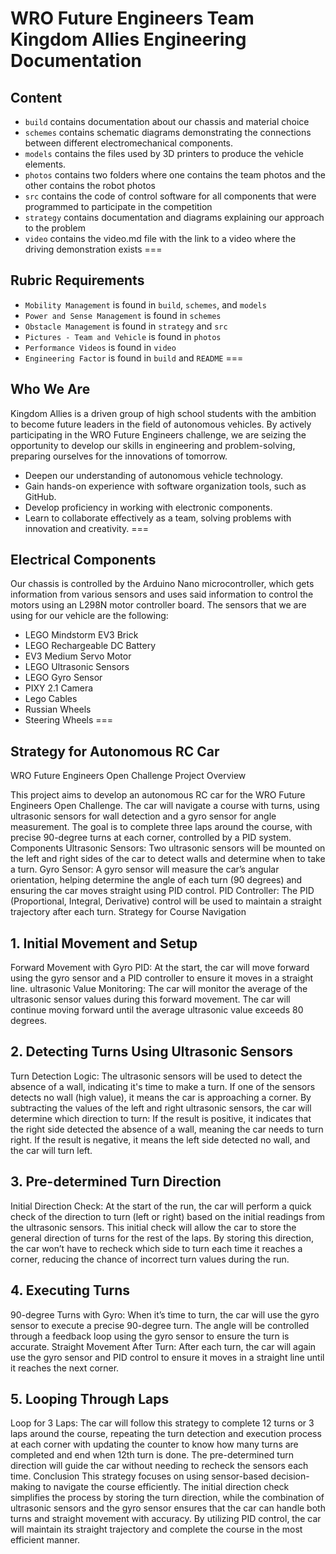 WRO Future Engineers Team Kingdom Allies Engineering Documentation
====

## Content
* `build` contains documentation about our chassis and material choice
* `schemes` contains schematic diagrams demonstrating the connections between different electromechanical components.
* `models` contains the files used by 3D printers to produce the vehicle elements.
* `photos` contains two folders where one contains the team photos and the other contains the robot photos
* `src` contains the code of control software for all components that were programmed to participate in the competition
* `strategy` contains documentation and diagrams explaining our approach to the problem
* `video` contains the video.md file with the link to a video where the driving demonstration exists
===
## Rubric Requirements
* `Mobility Management` is found in `build`, `schemes`, and `models`
* `Power and Sense Management` is found in `schemes`
* `Obstacle Management` is found in `strategy` and `src`
* `Pictures - Team and Vehicle` is found in `photos`
* `Performance Videos` is found in `video`
* `Engineering Factor` is found in `build` and `README`
===

## Who We Are
Kingdom Allies is a driven group of high school students with the ambition to become future leaders in the field of autonomous vehicles. By actively participating in the WRO Future Engineers challenge, we are seizing the opportunity to develop our skills in engineering and problem-solving, preparing ourselves for the innovations of tomorrow.
- Deepen our understanding of autonomous vehicle technology.
- Gain hands-on experience with software organization tools, such as GitHub.
- Develop proficiency in working with electronic components.
- Learn to collaborate effectively as a team, solving problems with innovation and creativity.
===

## Electrical Components
Our chassis is controlled by the Arduino Nano microcontroller, which gets information from various sensors and uses said information to control the motors using an L298N motor controller board. The sensors that we are using for our vehicle are the following:
- LEGO Mindstorm EV3 Brick
- LEGO Rechargeable DC Battery
- EV3 Medium Servo Motor
- LEGO Ultrasonic Sensors
- LEGO Gyro Sensor
- PIXY 2.1 Camera
- Lego Cables
- Russian Wheels
- Steering Wheels
===
## Strategy for Autonomous RC Car  

WRO Future Engineers Open Challenge
Project Overview

This project aims to develop an autonomous RC car for the WRO Future Engineers Open Challenge. The car will navigate a course with turns, using ultrasonic sensors for wall detection and a gyro sensor for angle measurement. The goal is to complete three laps around the course, with precise 90-degree turns at each corner, controlled by a PID system.
Components
Ultrasonic Sensors: Two ultrasonic sensors will be mounted on the left and right sides of the car to detect walls and determine when to take a turn.
Gyro Sensor: A gyro sensor will measure the car’s angular orientation, helping determine the angle of each turn (90 degrees) and ensuring the car moves straight using PID control.
PID Controller: The PID (Proportional, Integral, Derivative) control will be used to maintain a straight trajectory after each turn.
Strategy for Course Navigation

## 1. Initial Movement and Setup
Forward Movement with Gyro PID: At the start, the car will move forward using the gyro sensor and a PID controller to ensure it moves in a straight line.
ultrasonic Value Monitoring: The car will monitor the average of the ultrasonic sensor values during this forward movement. The car will continue moving forward until the average ultrasonic value exceeds 80 degrees.
## 2. Detecting Turns Using Ultrasonic Sensors
Turn Detection Logic: The ultrasonic sensors will be used to detect the absence of a wall, indicating it's time to make a turn.
If one of the sensors detects no wall (high value), it means the car is approaching a corner.
By subtracting the values of the left and right ultrasonic sensors, the car will determine which direction to turn:
If the result is positive, it indicates that the right side detected the absence of a wall, meaning the car needs to turn right.
If the result is negative, it means the left side detected no wall, and the car will turn left.
## 3. Pre-determined Turn Direction
Initial Direction Check: At the start of the run, the car will perform a quick check of the direction to turn (left or right) based on the initial readings from the ultrasonic sensors.
This initial check will allow the car to store the general direction of turns for the rest of the laps.
By storing this direction, the car won’t have to recheck which side to turn each time it reaches a corner, reducing the chance of incorrect turn values during the run.
## 4. Executing Turns
90-degree Turns with Gyro: When it’s time to turn, the car will use the gyro sensor to execute a precise 90-degree turn. The angle will be controlled through a feedback loop using the gyro sensor to ensure the turn is accurate.
Straight Movement After Turn: After each turn, the car will again use the gyro sensor and PID control to ensure it moves in a straight line until it reaches the next corner.
## 5. Looping Through Laps
Loop for 3 Laps: The car will follow this strategy to complete 12 turns or 3 laps around the course, repeating the turn detection and execution process at each corner with updating the counter to know how many turns are completed and end when 12th turn is done. The pre-determined turn direction will guide the car without needing to recheck the sensors each time.
Conclusion
This strategy focuses on using sensor-based decision-making to navigate the course efficiently. The initial direction check simplifies the process by storing the turn direction, while the combination of ultrasonic sensors and the gyro sensor ensures that the car can handle both turns and straight movement with accuracy. By utilizing PID control, the car will maintain its straight trajectory and complete the course in the most efficient manner.
